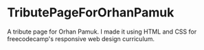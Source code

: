 # TributePageForOrhanPamuk
A tribute page for Orhan Pamuk. I made it using HTML and CSS for freecodecamp's responsive web design curriculum.
